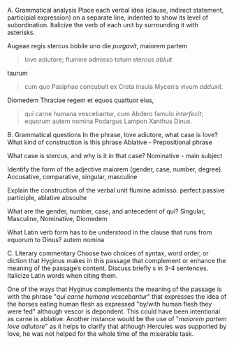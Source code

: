 A. Grammatical analysis
Place each verbal idea (clause, indirect statement, participial expression) on a separate line, 
indented to show its level of subordination. Italicize the verb of each unit by surrounding it with asterisks.

Augeae regis stercus bobile uno die *purgavit*,
maiorem partem
>Iove adiutore;
>flumine admisso
totum stercus *abluit*.

taurum
>cum quo Pasiphae concubuit 
ex Creta insula Mycenis vivum *adduxit*.

Diomedem Thraciae regem et equos quattuor eius,
>qui carne humana vescebantur,
>cum Abdero famulo *interfecit*;
equorum autem nomina Podargus Lampon Xanthus Dinus.


B. Grammatical questions
In the phrase, Iove adiutore, what case is Iove? What kind of construction is this phrase
  Ablative - Prepositional phrase

What case is stercus, and why is it in that case?
  Nominative - main subject

Identify the form of the adjective maiorem (gender, case, number, degree).
  Accusative, comparative, singular, masculine

Explain the construction of the verbal unit flumine admisso.
  perfect passive participle, ablative absoulte

What are the gender, number, case, and antecedent of qui?
  Singular, Masculine, Nominative, Diomedem

What Latin verb form has to be understood in the clause that runs from equorum to Dinus?
  autem nomina

C. Literary commentary
Choose two choices of syntax, word order, or diction that Hyginus makes in this passage that complement or 
enhance the meaning of the passage’s content. Discuss briefly s in 3-4 sentences. Italicize Latin words when citing them.

One of the ways that Hyginus complements the meaning of the passage is with the phrase "*qui carne humana vescebantur*" that expresses the idea of the horses eating human flesh as expressed "by/with human flesh they were fed" although vescor is depondent. This could have been intentional as carne is ablative. Another instance would be the use of "*maiorem partem Iove adiutore*" as it helps to clarify that although Hercules was supported by Iove, he was not helped for the whole time of the miserable task.
  



